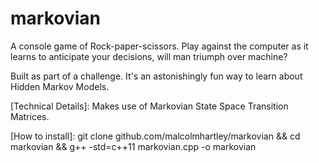 # markovian
A console game of Rock-paper-scissors. Play against the computer as it learns to anticipate your decisions, will man triumph over machine?

Built as part of a challenge. It's an astonishingly fun way to learn about Hidden Markov Models.

[Technical Details]:
  Makes use of Markovian State Space Transition Matrices.

[How to install]:
git clone github.com/malcolmhartley/markovian &&
cd markovian && g++ -std=c++11 markovian.cpp -o markovian 
